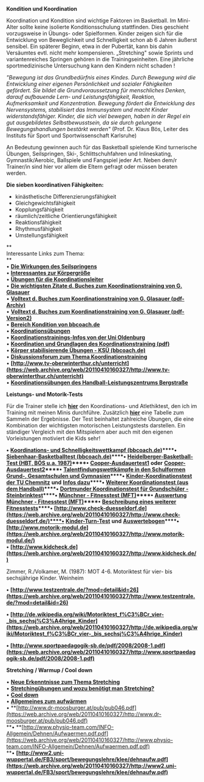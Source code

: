 
**Kondition und Koordination**

Koordination und Kondition sind wichtige Faktoren im Basketball. Im Mini-Alter sollte keine isolierte Konditionsschulung stattfinden. Dies geschieht vorzugsweise in Übungs- oder Spielformen. Kinder zeigen sich für die Entwicklung von Beweglichkeit und Schnelligkeit schon ab 6 Jahren äußerst sensibel. Ein späterer Beginn, etwa in der Pubertät, kann bis dahin Versäumtes evtl. nicht mehr kompensieren. „Stretching" sowie Sprints und variantenreiches Springen gehören in die Trainingseinheiten. Eine jährliche sportmedizinische Untersuchung kann den Kindern nicht schaden !

_"Bewegung ist das Grundbedürfnis eines Kindes. Durch Bewegung wird die Entwicklung einer eigenen Persönlichkeit und sozialer Fähigkeiten gefördert. Sie bildet die Grundvoraussetzung für menschliches Denken, darauf aufbauende Lern- und Leistungsfähigkeit, Reaktion, Aufmerksamkeit und Konzentration. Bewegung fördert die Entwicklung des Nervensystems, stabilisiert das Immunsystem und macht Kinder widerstandsfähiger. Kinder, die sich viel bewegen, haben in der Regel ein gut ausgebildetes Selbstbewusstsein, da sie durch gelungene Bewegungshandlungen bestärkt werden"_ (Prof. Dr. Klaus Bös, Leiter des Instituts für Sport und Sportwissenschaft Karlsruhe)

An Bedeutung gewinnen auch für das Basketball spielende Kind turnerische Übungen, Seilspringen, Ski-, Schlittschuhfahren und Inlineskating, Gymnastik/Aerobic, Ballspiele und Fangspiel jeder Art. Neben dem/r Trainer/in sind hier vor allem die Eltern gefragt oder müssen beraten werden.

**Die sieben koordinativen Fähigkeiten:**

-   kinästhetische Differenzierungsfähigkeit
-   Gleichgewichtsfähigkeit
-   Kopplungsfähigkeit
-   räumlich/zeitliche Orientierungsfähigkeit
-   Reaktionsfähigkeit
-   Rhythmusfähigkeit
-   Umstellungsfähigkeit

**  
Interessante Links zum Thema:  
**  
• **[Die Wirkungen des Seilspringens](https://web.archive.org/web/20110410160327/http://home.arcor.de/enderlein/basket/seilspringen.html)**  
• **[Interessantes zur Körpergröße](https://web.archive.org/web/20110410160327/http://home.arcor.de/enderlein/basket/koerpergroesse.html)**  
• **[Übungen für die Koordinationsleiter](https://web.archive.org/web/20110410160327/http://home.arcor.de/enderlein/basket/koordinationsleiter.html)**  
• **[Die wichtigsten Zitate d. Buches zum Koordinationstraining von G. Glasauer](https://web.archive.org/web/20110410160327/http://home.arcor.de/enderlein/basket/glasauer.html)**  
• **[Volltext d. Buches zum Koordinationstraining von G. Glasauer (pdf-Archiv)](https://web.archive.org/web/20110412011858/http://www.verlagdrkovac.de/volltexte/3-8300-1067-2)**  
• **[Volltext d. Buches zum Koordinationstraining von G. Glasauer (pdf-Version2)](https://www.verlagdrkovac.de/volltexte/978-3-8300-1067-8.htm)**  
• **[Bereich Kondition von bbcoach.de](https://web.archive.org/web/20110410160327/http://www.bbcoach.de/element.php?name=Content&pa=list_pages_categories&cid=6)**  
• **[Koordinationsübungen](https://web.archive.org/web/20110410160327/http://basketball.coordination-training.com/)**  
• **[Koordinationstrainings-Infos von der Uni Oldenburg](https://web.archive.org/web/20110410160327/http://www.uni-oldenburg.de/sport/bww2/Lehre/Technik/KoTrain.html)**  
• **[Koordination und Grundlagen des Koordinationstraining (pdf)](https://web.archive.org/web/20110410160327/http://www.uni-greifswald.de/~sport/Lehrmaterialien/Bewegungs_Trainingswissenschaft/Koordination_Koordinationstraining.pdf)**  
• **[Körper stabilisierende Übungen - KSÜ (bbcoach.de)](https://web.archive.org/web/20110410160327/http://www.bbcoach.de/element.php?name=Content&pa=showpage&pid=120)**  
• **[Diskussionsforum zum Thema Koordinationstraining](https://web.archive.org/web/20110410160327/http://www.wh-forensystem.de/modul/forum/index.php?benutzer=hegewald&page=Index)**  
• **[http://www.tv-oberwinterthur.ch/unterricht](https://web.archive.org/web/20110410160327/http://www.tv-oberwinterthur.ch/unterricht)**  
• **[Koordinationsübungen des Handball-Leistungszentrums Bergstraße](https://web.archive.org/web/20110410160327/http://www.bergstrasse.de/handball-leistungszentrum/trainingsinhalte.html)**  
  

**Leistungs- und Motorik-Tests**

Für die Trainer stelle ich **[hier](https://web.archive.org/web/20110410160327/http://home.arcor.de/enderlein/basket/Enderlein_Koordinations-_und_Atlethiktest.pdf)** den Koordinations- und Atlethiktest, den ich im Training mit meinen Minis durchführe. Zusätzlich **[hier](https://web.archive.org/web/20110410160327/http://home.arcor.de/enderlein/basket/koordinationstest-tabelle.xls)** eine Tabelle zum Sammeln der Ergebnisse. Der Test beinhaltet zahlreiche Übungen, die eine Kombination der wichtigsten motorischen Leistungstests darstellen. Ein ständiger Vergleich mit den Mitspielern aber auch mit den eigenen Vorleistungen motiviert die Kids sehr!

**•** **[Koordinations- und Schnelligkeitswettkampf (bbcoach.de)](https://web.archive.org/web/20110410160327/http://www.bbcoach.de/element.php?name=Content&pa=showpage&pid=96)****•** **[Siebenhaar-Basketballtest (bbcoach.de)](https://web.archive.org/web/20110410160327/http://www.bbcoach.de/element.php?name=Content&pa=showpage&pid=219)****•** **[Heidelberger-Basketball-Test (HBT, BÖS u.a. 1987)](https://web.archive.org/web/20110410160327/http://home.arcor.de/enderlein/basket/HBT.htm)****•** **[Cooper-Ausdauertest1](https://web.archive.org/web/20110410160327/http://www.sportunterricht.de/lksport/cooper.html)** **oder** **[Cooper-Ausdauertest2](https://web.archive.org/web/20110410160327/http://www.netschool.de/spo/skript/sskrpt10.htm)****•** **[Talentfindungswettkämpfe in den Schulformen Grund-, Gesamtschulen und Gymnasien](https://web.archive.org/web/20110410160327/http://www.tbv-online.de/pics/medien/1_1169217034/7.pdf)****•** **[Kinder-Koordinationstest der TU Chemnitz](https://web.archive.org/web/20110410160327/http://www.tu-chemnitz.de/phil/sportwissenschaft/betec/forschung/KiKo-Testmanual.pdf)** **und** **[Infos dazu](https://web.archive.org/web/20110410160327/http://www.tu-chemnitz.de/phil/sportwissenschaft/betec/forschung/motorik.php)****•** **[Weiterer Koordinationstest (aus dem Handball)](https://web.archive.org/web/20110410160327/http://www.pfhv.de/download/downloadbereich/Stuetzpunkt/SPT-Koordinationstests.doc)****•** **[Dortmunder Koordinationstest für Grundschüler - Steinbrinktest](https://web.archive.org/web/20110410160327/http://www.sport.uni-dortmund.de/pilotprojektnrw/steinbrinktest.htm)****•** **[Münchner - Fitnesstest (MFT)](https://web.archive.org/web/20110410160327/http://www.sportunterricht.de/mft/)****•** **[Auswertung Münchner - Fitnesstest (MFT)](https://web.archive.org/web/20110410160327/http://www.sportunterricht.de/mft/mftausw.html)****•** **[Beschreibung eines weiterer Fitnesstests](https://web.archive.org/web/20110410160327/http://www.sgsm.ch/ssms_publication/file/262/Fitness_2.07-7.pdf)****•** **[http://www.check-duesseldorf.de](https://web.archive.org/web/20110410160327/http://www.check-duesseldorf.de/)****•** **[Kinder-Turn-Test](https://web.archive.org/web/20110410160327/http://kitu.srv-15.mixx.de/cms/content.php?navId=470)** **und** **[Auswertebogen](https://web.archive.org/web/20110410160327/http://turngau-oberschwaben.de/downloads/Auswertung%20Kinderturntest.xlt)****•** **[http://www.motorik-modul.de](https://web.archive.org/web/20110410160327/http://www.motorik-modul.de/)**  
**•** **[http://www.kidcheck.de](https://web.archive.org/web/20110410160327/http://www.kidcheck.de/)**  
  
Zimmer, R./Volkamer, M. (1987): MOT 4-6. Motoriktest für vier- bis sechsjährige Kinder. Weinheim

**•** **[http://www.testzentrale.de/?mod=detail&id=26](https://web.archive.org/web/20110410160327/http://www.testzentrale.de/?mod=detail&id=26)**

**•** **[http://de.wikipedia.org/wiki/Motoriktest_f%C3%BCr_vier-_bis_sechsj%C3%A4hrige_Kinder](https://web.archive.org/web/20110410160327/http://de.wikipedia.org/wiki/Motoriktest_f%C3%BCr_vier-_bis_sechsj%C3%A4hrige_Kinder)**

**•** **[http://www.sportpaedagogik-sb.de/pdf/2008/2008-1.pdf](https://web.archive.org/web/20110410160327/http://www.sportpaedagogik-sb.de/pdf/2008/2008-1.pdf)**

**Stretching** **/ Warmup / Cool down**

• **[Neue Erkenntnisse zum Thema Stretching](https://web.archive.org/web/20110410160327/http://www.sportunterricht.de/lksport/neueerk.pdf)**  
• **[Stretchingübungen und wozu benötigt man Stretching?](https://web.archive.org/web/20110410160327/http://www.sportunterricht.de/lksport/stretch.html)**  
• **[Cool down](https://web.archive.org/web/20110410160327/http://home.arcor.de/enderlein/basket/cooldown.html)**  
• **[Allgemeines zum aufwärmen](https://web.archive.org/web/20110410160327/http://www.netschool.de/spo/skript/sskript1.htm)**  
• **[http://www.dr-moosburger.at/pub/pub046.pdf](https://web.archive.org/web/20110410160327/http://www.dr-moosburger.at/pub/pub046.pdf)  
**• **[http://www.physio-team.com/INFO-Allgemein/Dehnen/Aufwaermen.pdf.pdf](https://web.archive.org/web/20110410160327/http://www.physio-team.com/INFO-Allgemein/Dehnen/Aufwaermen.pdf.pdf)  
**• **[http://www2.uni-wuppertal.de/FB3/sport/bewegungslehre/klee/dehnaufw.pdf](https://web.archive.org/web/20110410160327/http://www2.uni-wuppertal.de/FB3/sport/bewegungslehre/klee/dehnaufw.pdf)**
